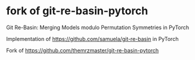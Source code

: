 # fork of git-re-basin-pytorch
Git Re-Basin: Merging Models modulo Permutation Symmetries in PyTorch

Implementation of https://github.com/samuela/git-re-basin in PyTorch

Fork of https://github.com/themrzmaster/git-re-basin-pytorch
